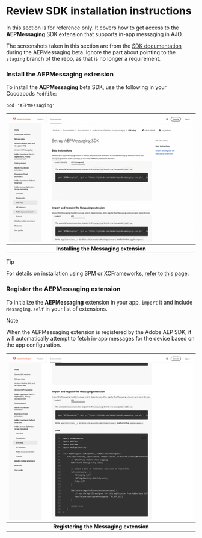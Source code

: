 # Review SDK installation instructions

In this section is for reference only.  It covers how to get access to the **AEPMessaging** SDK extension that supports in-app messaging in AJO. 

The screenshots taken in this section are from the [SDK documentation](https://developer.adobe.com/client-sdks/documentation/iam/setup/) during the AEPMessaging beta. Ignore the part about pointing to the `staging` branch of the repo, as that is no longer a requirement.

### Install the AEPMessaging extension

To install the **AEPMessaging** beta SDK, use the following in your Cocoapods `Podfile`:

    pod 'AEPMessaging'

| ![Installing the Messaging extension](assets/docs-install.png?raw=true) |
| :---: |
| **Installing the Messaging extension** |

> [!TIP]
> For details on installation using SPM or XCFrameworks, [refer to this page](./../../getting-started/install-sdk-extensions.md).

### Register the AEPMessaging extension

To initialize the **AEPMessaging** extension in your app, `import` it and include `Messaging.self` in your list of extensions.

> [!NOTE]
> When the AEPMessaging extension is registered by the Adobe AEP SDK, it will automatically attempt to fetch in-app messages for the device based on the app configuration.

| ![Registering the Messaging extension](assets/docs-register.png?raw=true) |
| :---: |
| **Registering the Messaging extension** |
